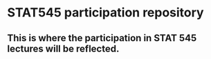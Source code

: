 # STAT545 participation repository

## This is where the participation in STAT 545 lectures will be reflected.
